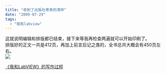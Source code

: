 ```yaml
---
title: "收到了出版社寄来的清样"
date: "2009-07-29"
tags: 
  - "我和labview"
---
```


这就说明编辑和排版都已结束，接下来等我再检查两遍就可以开始印刷了。  
排版好的正文一共是412页，再加上前言后记之类的，全书总共大概会有450页左右。  
![](http://ruanqizhen.wordpress.com/wp-content/uploads/2009/07/8b74e698f2e0325997b9a33f14b51b87.jpg?w=300)  
  
[《我和LabVIEW》的写作过程](blog/cns!5852D4F797C53FB6!4321.entry)
